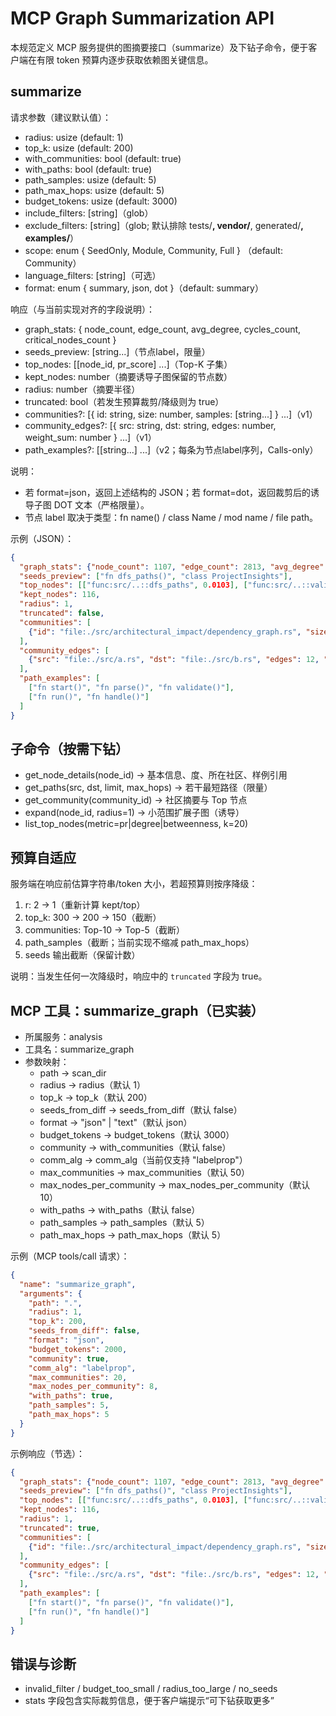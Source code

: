 # MCP Graph Summarization API

本规范定义 MCP 服务提供的图摘要接口（summarize）及下钻子命令，便于客户端在有限 token 预算内逐步获取依赖图关键信息。

## summarize

请求参数（建议默认值）：
- radius: usize (default: 1)
- top_k: usize (default: 200)
- with_communities: bool (default: true)
- with_paths: bool (default: true)
- path_samples: usize (default: 5)
- path_max_hops: usize (default: 5)
- budget_tokens: usize (default: 3000)
- include_filters: [string]（glob）
- exclude_filters: [string]（glob; 默认排除 tests/**, vendor/**, generated/**, examples/**）
- scope: enum { SeedOnly, Module, Community, Full } （default: Community）
- language_filters: [string]（可选）
- format: enum { summary, json, dot }（default: summary）

响应（与当前实现对齐的字段说明）：
- graph_stats: { node_count, edge_count, avg_degree, cycles_count, critical_nodes_count }
- seeds_preview: [string...]（节点label，限量）
- top_nodes: [[node_id, pr_score] ...]（Top-K 子集）
- kept_nodes: number（摘要诱导子图保留的节点数）
- radius: number（摘要半径）
- truncated: bool（若发生预算裁剪/降级则为 true）
- communities?: [{ id: string, size: number, samples: [string...] } ...]（v1）
- community_edges?: [{ src: string, dst: string, edges: number, weight_sum: number } ...]（v1）
- path_examples?: [[string...] ...]（v2；每条为节点label序列，Calls-only）

说明：
- 若 format=json，返回上述结构的 JSON；若 format=dot，返回裁剪后的诱导子图 DOT 文本（严格限量）。
- 节点 label 取决于类型：fn name() / class Name / mod name / file path。

示例（JSON）：
```json
{
  "graph_stats": {"node_count": 1107, "edge_count": 2813, "avg_degree": 5.08, "cycles_count": 26, "critical_nodes_count": 0},
  "seeds_preview": ["fn dfs_paths()", "class ProjectInsights"],
  "top_nodes": [["func:src/..::dfs_paths", 0.0103], ["func:src/..::validate", 0.0089]],
  "kept_nodes": 116,
  "radius": 1,
  "truncated": false,
  "communities": [
    {"id": "file:./src/architectural_impact/dependency_graph.rs", "size": 64, "samples": ["fn dfs_cycle_detection()", "fn add_edge()"]}
  ],
  "community_edges": [
    {"src": "file:./src/a.rs", "dst": "file:./src/b.rs", "edges": 12, "weight_sum": 9.5}
  ],
  "path_examples": [
    ["fn start()", "fn parse()", "fn validate()"],
    ["fn run()", "fn handle()"]
  ]
}
```

## 子命令（按需下钻）
- get_node_details(node_id) → 基本信息、度、所在社区、样例引用
- get_paths(src, dst, limit, max_hops) → 若干最短路径（限量）
- get_community(community_id) → 社区摘要与 Top 节点
- expand(node_id, radius=1) → 小范围扩展子图（诱导）
- list_top_nodes(metric=pr|degree|betweenness, k=20)

## 预算自适应
服务端在响应前估算字符串/token 大小，若超预算则按序降级：
1) r: 2 → 1（重新计算 kept/top）
2) top_k: 300 → 200 → 150（截断）
3) communities: Top-10 → Top-5（截断）
4) path_samples（截断；当前实现不缩减 path_max_hops）
5) seeds 输出截断（保留计数）

说明：当发生任何一次降级时，响应中的 `truncated` 字段为 true。

## MCP 工具：summarize_graph（已实装）
- 所属服务：analysis
- 工具名：summarize_graph
- 参数映射：
  - path → scan_dir
  - radius → radius（默认 1）
  - top_k → top_k（默认 200）
  - seeds_from_diff → seeds_from_diff（默认 false）
  - format → "json" | "text"（默认 json）
  - budget_tokens → budget_tokens（默认 3000）
  - community → with_communities（默认 false）
  - comm_alg → comm_alg（当前仅支持 "labelprop"）
  - max_communities → max_communities（默认 50）
  - max_nodes_per_community → max_nodes_per_community（默认 10）
  - with_paths → with_paths（默认 false）
  - path_samples → path_samples（默认 5）
  - path_max_hops → path_max_hops（默认 5）

示例（MCP tools/call 请求）：
```json
{
  "name": "summarize_graph",
  "arguments": {
    "path": ".",
    "radius": 1,
    "top_k": 200,
    "seeds_from_diff": false,
    "format": "json",
    "budget_tokens": 2000,
    "community": true,
    "comm_alg": "labelprop",
    "max_communities": 20,
    "max_nodes_per_community": 8,
    "with_paths": true,
    "path_samples": 5,
    "path_max_hops": 5
  }
}
```

示例响应（节选）：
```json
{
  "graph_stats": {"node_count": 1107, "edge_count": 2813, "avg_degree": 5.08, "cycles_count": 26, "critical_nodes_count": 0},
  "seeds_preview": ["fn dfs_paths()", "class ProjectInsights"],
  "top_nodes": [["func:src/..::dfs_paths", 0.0103], ["func:src/..::validate", 0.0089]],
  "kept_nodes": 116,
  "radius": 1,
  "truncated": true,
  "communities": [
    {"id": "file:./src/architectural_impact/dependency_graph.rs", "size": 64, "samples": ["fn dfs_cycle_detection()", "fn add_edge()"]}
  ],
  "community_edges": [
    {"src": "file:./src/a.rs", "dst": "file:./src/b.rs", "edges": 12, "weight_sum": 9.5}
  ],
  "path_examples": [
    ["fn start()", "fn parse()", "fn validate()"],
    ["fn run()", "fn handle()"]
  ]
}
```

## 错误与诊断
- invalid_filter / budget_too_small / radius_too_large / no_seeds
- stats 字段包含实际裁剪信息，便于客户端提示“可下钻获取更多”

